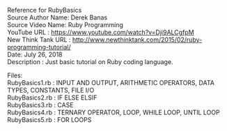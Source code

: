 Reference for RubyBasics  
Source Author Name: Derek Banas  
Source Video Name:  Ruby Programming  
YouTube URL : https://www.youtube.com/watch?v=Dji9ALCgfpM  
New Think Tank URL : http://www.newthinktank.com/2015/02/ruby-programming-tutorial/  
Date: July 26, 2018  
Description : Just basic tutorial on Ruby coding language.     

Files:  
RubyBasics1.rb : INPUT AND OUTPUT, ARITHMETIC OPERATORS, DATA TYPES, CONSTANTS, FILE I/O  
RubyBasics2.rb : IF ELSE ELSIF  
RubyBasics3.rb : CASE  
RubyBasics4.rb : TERNARY OPERATOR, LOOP, WHILE LOOP, UNTIL LOOP  
RubyBasics5.rb : FOR LOOPS  


